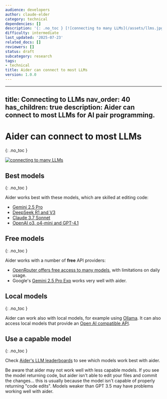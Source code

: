 ```yaml
---
audience: developers
author: claude-elder
category: technical
dependencies: []
description: '{: .no_toc } [![connecting to many LLMs](/assets/llms.jpg)](https://aider.chat/assets/llms.jpg)'
difficulty: intermediate
last_updated: '2025-07-23'
related_docs: []
reviewers: []
status: draft
subcategory: research
tags:
- technical
title: Aider can connect to most LLMs
version: 1.0.0
---
```


---
title: Connecting to LLMs
nav_order: 40
has_children: true
description: Aider can connect to most LLMs for AI pair programming.
---

# Aider can connect to most LLMs
{: .no_toc }

[![connecting to many LLMs](/assets/llms.jpg)](https://aider.chat/assets/llms.jpg)


## Best models
{: .no_toc }

Aider works best with these models, which are skilled at editing code:

- [Gemini 2.5 Pro](/docs/llms/gemini.html)
- [DeepSeek R1 and V3](/docs/llms/deepseek.html)
- [Claude 3.7 Sonnet](/docs/llms/anthropic.html)
- [OpenAI o3, o4-mini and GPT-4.1](/docs/llms/openai.html)


## Free models
{: .no_toc }

Aider works with a number of **free** API providers:

- [OpenRouter offers free access to many models](https://openrouter.ai/models/?q=free), with limitations on daily usage.
- Google's [Gemini 2.5 Pro Exp](/docs/llms/gemini.html) works very well with aider.

## Local models
{: .no_toc }

Aider can work also with local models, for example using [Ollama](/docs/llms/ollama.html).
It can also access
local models that provide an
[Open AI compatible API](/docs/llms/openai-compat.html).

## Use a capable model
{: .no_toc }

Check
[Aider's LLM leaderboards](https://aider.chat/docs/leaderboards/)
to see which models work best with aider.

Be aware that aider may not work well with less capable models.
If you see the model returning code, but aider isn't able to edit your files
and commit the changes...
this is usually because the model isn't capable of properly
returning "code edits".
Models weaker than GPT 3.5 may have problems working well with aider.

